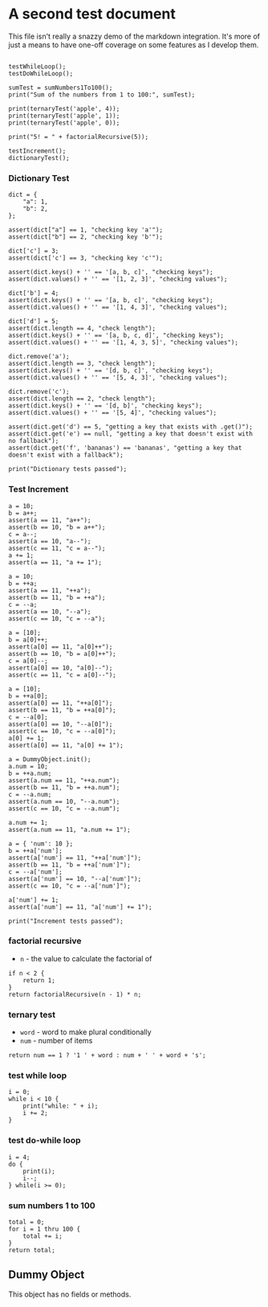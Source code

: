 # A second test document

This file isn't really a snazzy demo of the markdown integration. It's more of just a means to have one-off coverage on some features as I develop them.

```

testWhileLoop();
testDoWhileLoop();

sumTest = sumNumbers1To100();
print("Sum of the numbers from 1 to 100:", sumTest);

print(ternaryTest('apple', 4));
print(ternaryTest('apple', 1));
print(ternaryTest('apple', 0));

print("5! = " + factorialRecursive(5));

testIncrement();
dictionaryTest();
```

### Dictionary Test

```
dict = {
    "a": 1,
    "b": 2,
};

assert(dict["a"] == 1, "checking key 'a'");
assert(dict["b"] == 2, "checking key 'b'");

dict['c'] = 3;
assert(dict['c'] == 3, "checking key 'c'");

assert(dict.keys() + '' == '[a, b, c]', "checking keys");
assert(dict.values() + '' == '[1, 2, 3]', "checking values");

dict['b'] = 4;
assert(dict.keys() + '' == '[a, b, c]', "checking keys");
assert(dict.values() + '' == '[1, 4, 3]', "checking values");

dict['d'] = 5;
assert(dict.length == 4, "check length");
assert(dict.keys() + '' == '[a, b, c, d]', "checking keys");
assert(dict.values() + '' == '[1, 4, 3, 5]', "checking values");

dict.remove('a');
assert(dict.length == 3, "check length");
assert(dict.keys() + '' == '[d, b, c]', "checking keys");
assert(dict.values() + '' == '[5, 4, 3]', "checking values");

dict.remove('c');
assert(dict.length == 2, "check length");
assert(dict.keys() + '' == '[d, b]', "checking keys");
assert(dict.values() + '' == '[5, 4]', "checking values");

assert(dict.get('d') == 5, "getting a key that exists with .get()");
assert(dict.get('e') == null, "getting a key that doesn't exist with no fallback");
assert(dict.get('f', 'bananas') == 'bananas', "getting a key that doesn't exist with a fallback");

print("Dictionary tests passed");

```

### Test Increment

```
a = 10;
b = a++;
assert(a == 11, "a++");
assert(b == 10, "b = a++");
c = a--;
assert(a == 10, "a--");
assert(c == 11, "c = a--");
a += 1;
assert(a == 11, "a += 1");

a = 10;
b = ++a;
assert(a == 11, "++a");
assert(b == 11, "b = ++a");
c = --a;
assert(a == 10, "--a");
assert(c == 10, "c = --a");

a = [10];
b = a[0]++;
assert(a[0] == 11, "a[0]++");
assert(b == 10, "b = a[0]++");
c = a[0]--;
assert(a[0] == 10, "a[0]--");
assert(c == 11, "c = a[0]--");

a = [10];
b = ++a[0];
assert(a[0] == 11, "++a[0]");
assert(b == 11, "b = ++a[0]");
c = --a[0];
assert(a[0] == 10, "--a[0]");
assert(c == 10, "c = --a[0]");
a[0] += 1;
assert(a[0] == 11, "a[0] += 1");

a = DummyObject.init();
a.num = 10;
b = ++a.num;
assert(a.num == 11, "++a.num");
assert(b == 11, "b = ++a.num");
c = --a.num;
assert(a.num == 10, "--a.num");
assert(c == 10, "c = --a.num");

a.num += 1;
assert(a.num == 11, "a.num += 1");

a = { 'num': 10 };
b = ++a['num'];
assert(a['num'] == 11, "++a['num']");
assert(b == 11, "b = ++a['num']");
c = --a['num'];
assert(a['num'] == 10, "--a['num']");
assert(c == 10, "c = --a['num']");

a['num'] += 1;
assert(a['num'] == 11, "a['num'] += 1");

print("Increment tests passed");

```

### factorial recursive

- `n` - the value to calculate the factorial of

```
if n < 2 {
    return 1;
}
return factorialRecursive(n - 1) * n;
```

### ternary test

- `word` - word to make plural conditionally
- `num` - number of items
```
return num == 1 ? '1 ' + word : num + ' ' + word + 's';
```

### test while loop

```
i = 0;
while i < 10 {
    print("while: " + i);
    i += 2;
}
```

### test do-while loop

```
i = 4;
do {
    print(i);
    i--;
} while(i >= 0);
```

### sum numbers 1 to 100

```
total = 0;
for i = 1 thru 100 {
    total += i;
}
return total;
```

## Dummy Object

This object has no fields or methods.

